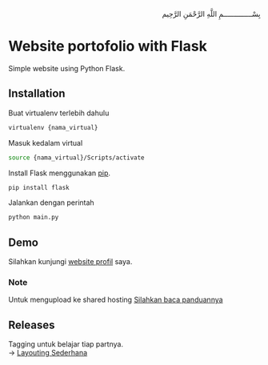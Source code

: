 <p align="right">
بِسْــــــــــــــمِ اللَّهِ الرَّحْمَنِ الرَّحِيم 
</p>

# Website portofolio with Flask

Simple website using Python Flask.

## Installation

Buat virtualenv terlebih dahulu
```bash
virtualenv {nama_virtual}
```
Masuk kedalam virtual
```bash
source {nama_virtual}/Scripts/activate
```
Install Flask menggunakan [pip](https://pip.pypa.io/en/stable/).
```bash
pip install flask
```
Jalankan dengan perintah
```bash
python main.py
```
## Demo
Silahkan kunjungi [website profil](https://afrizalmy.com) saya.

### Note
Untuk mengupload ke shared hosting [Silahkan baca panduannya](https://www.domainesia.com/panduan/cara-menjalankan-flask-python-di-hosting/)

## Releases
Tagging untuk belajar tiap partnya. <br>
-> [Layouting Sederhana](https://github.com/afrizal423/flask-myportofolio/releases/tag/v1)


